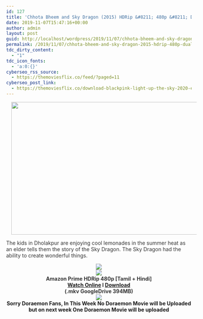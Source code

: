 ```yaml
---
id: 127
title: 'Chhota Bheem and Sky Dragon (2015) HDRip &#8211; 480p &#8211; Dual Aud [Tamil + Hindi] &#8211; x264 &#8211; 400MB'
date: 2019-11-07T15:47:16+00:00
author: admin
layout: post
guid: http://localhost/wordpress/2019/11/07/chhota-bheem-and-sky-dragon-2015-hdrip-480p-dual-aud-tamil-hindi-x264-400mb/
permalink: /2019/11/07/chhota-bheem-and-sky-dragon-2015-hdrip-480p-dual-aud-tamil-hindi-x264-400mb/
tdc_dirty_content:
  - "1"
tdc_icon_fonts:
  - 'a:0:{}'
cyberseo_rss_source:
  - https://themoviesflix.co/feed/?paged=11
cyberseo_post_link:
  - https://themoviesflix.co/download-blackpink-light-up-the-sky-2020-english-480p-720p-1080p/
---
```

<div dir="ltr" style="text-align: left;" trbidi="on">
  <div class="separator" style="clear: both; text-align: center;">
    <a href="https://1.bp.blogspot.com/-u5UTcy6S8m8/XVPQBYB5xlI/AAAAAAAAArQ/fE2jcwRakPMiBOuKkJ8rHNi_ADB9EOAMQCLcBGAs/s1600/MV5BMjMwNWM1YWQtYWUwMi00NDk5LTgxMzUtMjFlNjZhMjk0ZTg3XkEyXkFqcGdeQXVyNjE1OTQ0NjA{5e176f9fcfde9aba7eb9c28cb91a5314fc67fc5fae859004e1132ccc1df19f4f}2540._V1_.jpg" imageanchor="1" style="margin-left: 1em; margin-right: 1em;"><img loading="lazy" border="0" data-original-height="576" data-original-width="1024" height="360" src="https://1.bp.blogspot.com/-u5UTcy6S8m8/XVPQBYB5xlI/AAAAAAAAArQ/fE2jcwRakPMiBOuKkJ8rHNi_ADB9EOAMQCLcBGAs/s640/MV5BMjMwNWM1YWQtYWUwMi00NDk5LTgxMzUtMjFlNjZhMjk0ZTg3XkEyXkFqcGdeQXVyNjE1OTQ0NjA{5e176f9fcfde9aba7eb9c28cb91a5314fc67fc5fae859004e1132ccc1df19f4f}2540._V1_.jpg" width="640" /></a>
  </div>
  
  <p>
    <span style="background-color: white; color: #333333; font-family: "verdana" , "arial" , sans-serif; font-size: 13px;">The kids in Dholakpur are enjoying cool lemonades in the summer heat as an elder tells them the story of the Sky Dragon. The Sky Dragon had the ability to create wonderful things.</span>
  </p>
  
  <div class="separator" style="clear: both; text-align: center;">
    <a href="https://1.bp.blogspot.com/-k65POI1PBU4/XJ-DPWzpvkI/AAAAAAAAAag/d-DJiJNifeI8jyqs_e9XhUwmMhi3PjKPgCPcBGAYYCw/s1600/ezgif-4-b0c2339f90.gif" imageanchor="1" style="margin-left: 1em; margin-right: 1em;"><img border="0" data-original-height="36" data-original-width="168" src="https://1.bp.blogspot.com/-k65POI1PBU4/XJ-DPWzpvkI/AAAAAAAAAag/d-DJiJNifeI8jyqs_e9XhUwmMhi3PjKPgCPcBGAYYCw/s1600/ezgif-4-b0c2339f90.gif" /></a>
  </div>
  
  <div class="separator" style="clear: both; text-align: center;">
    <a href="https://1.bp.blogspot.com/-fai1ZuUwnbA/XIjy2aT4irI/AAAAAAAAANw/WFW0YRK47_8GLAt3pPBSzBk0GJA6Mk5fgCPcBGAYYCw/s1600/torrborder.gif" imageanchor="1" style="margin-left: 1em; margin-right: 1em;"><img border="0" data-original-height="3" data-original-width="500" src="https://1.bp.blogspot.com/-fai1ZuUwnbA/XIjy2aT4irI/AAAAAAAAANw/WFW0YRK47_8GLAt3pPBSzBk0GJA6Mk5fgCPcBGAYYCw/s1600/torrborder.gif" /></a>
  </div>
  
  <div class="separator" style="clear: both; text-align: center;">
  </div>
  
  <div style="text-align: center;">
    <span style="background-color: white; color: #333333;"><span style="font-family: "arial" , "helvetica" , sans-serif; font-size: large;"><b>Amazon Prime HDRip 480p [Tamil + Hindi]</b></span></span>
  </div>
  
  <div style="text-align: center;">
    <span style="background-color: white; color: #333333;"><span style="font-family: "arial" , "helvetica" , sans-serif; font-size: large;"><b><a href="https://toonnetworktamilvideos.blogspot.com/p/chhota-bheem-sky-dragon-2015.html">Watch Online</a> I <a href="https://drive.google.com/file/d/1QZQakE88YYv5tq2yy0XGWsOx5KgXR7eu/view">Download</a></b></span></span>
  </div>
  
  <div style="text-align: center;">
    <span style="background-color: white; color: #333333;"><span style="font-family: "arial" , "helvetica" , sans-serif; font-size: large;"><b>(.mkv GoogleDrive 394MB)</b></span></span>
  </div>
  
  <div style="text-align: center;">
    <a href="https://1.bp.blogspot.com/-fai1ZuUwnbA/XIjy2aT4irI/AAAAAAAAANw/WFW0YRK47_8GLAt3pPBSzBk0GJA6Mk5fgCPcBGAYYCw/s1600/torrborder.gif" imageanchor="1" style="margin-left: 1em; margin-right: 1em;"><img border="0" data-original-height="3" data-original-width="500" src="https://1.bp.blogspot.com/-fai1ZuUwnbA/XIjy2aT4irI/AAAAAAAAANw/WFW0YRK47_8GLAt3pPBSzBk0GJA6Mk5fgCPcBGAYYCw/s1600/torrborder.gif" /></a><br /><b><span style="font-family: "arial" , "helvetica" , sans-serif;">Sorry Doraemon Fans, In This Week No Doraemon Movie will be Uploaded but on next week One Doraemon Movie will be uploaded</span></b>
  </div>
</div>